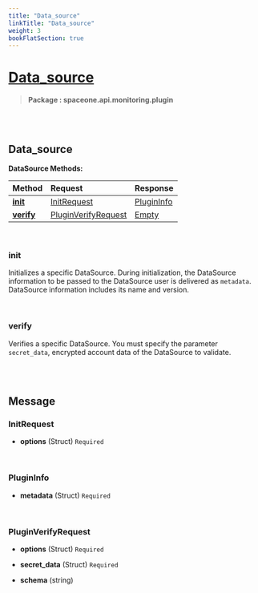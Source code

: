 ```yaml
---
title: "Data_source"
linkTitle: "Data_source"
weight: 3
bookFlatSection: true
---
```

# [Data_source](#Data_source)



>  **Package : spaceone.api.monitoring.plugin**

<br>
<br>

## Data_source





**DataSource Methods:**


| Method | Request | Response |
| :----- | :-------- | :-------- |
| [**init**](./DataSource#init) | [InitRequest](DataSource#initrequest) | [PluginInfo](./DataSource#plugininfo) |
| [**verify**](./DataSource#verify) | [PluginVerifyRequest](DataSource#pluginverifyrequest) | [Empty](./DataSource#empty) |



    
<br>

### init

Initializes a specific DataSource. During initialization, the DataSource information to be passed to the DataSource user is delivered as `metadata`. DataSource information includes its name and version.








    
<br>

### verify

Verifies a specific DataSource. You must specify the parameter `secret_data`, encrypted account data of the DataSource to validate.








    


<br>
<br>

## Message



### InitRequest
* **options** (Struct)  `Required` 

    <br>

### PluginInfo
* **metadata** (Struct)  `Required` 

    <br>

### PluginVerifyRequest
* **options** (Struct)  `Required` 

    
* **secret_data** (Struct)  `Required` 

    
* **schema** (string) 

    <br>
